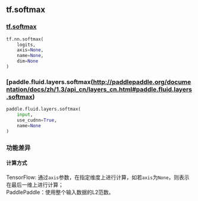 ## tf.softmax

### [tf.softmax](https://www.tensorflow.org/api_docs/python/tf/nn/softmax)

``` python
tf.nn.softmax(
    logits,
    axis=None,
    name=None,
    dim=None
)
```


### [paddle.fluid.layers.softmax(http://paddlepaddle.org/documentation/docs/zh/1.3/api_cn/layers_cn.html#paddle.fluid.layers.softmax)
``` python
paddle.fluid.layers.softmax(
    input, 
    use_cudnn=True, 
    name=None
)
```
### 功能差异

#### 计算方式
TensorFlow: 通过`axis`参数，在指定维度上进行计算，如若`axis`为`None`，则表示在最后一维上进行计算；  
PaddlePaddle：使用整个输入数据的L2范数。
